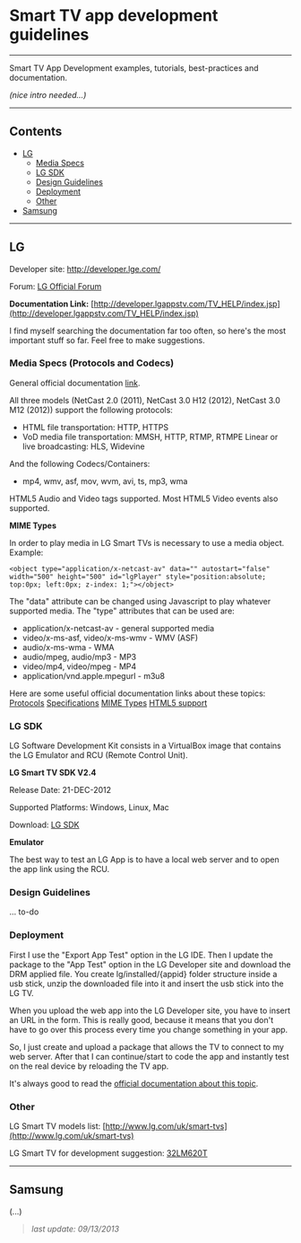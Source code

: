 # Smart TV app development guidelines

---

Smart TV App Development examples, tutorials, best-practices and documentation.

_(nice intro needed…)_

---

## Contents


* [LG](#lg)
	* [Media Specs](#media-specs-protocols-and-codecs)
	* [LG SDK](#lg-sdk)
	* [Design Guidelines](#design-guidelines)
	* 	[Deployment](#deployment)
	* [Other](#other)
* [Samsung](#samsung)


---

## LG

Developer site: http://developer.lge.com/

Forum: [LG Official Forum][LG1]

**Documentation Link:** [http://developer.lgappstv.com/TV_HELP/index.jsp](http://developer.lgappstv.com/TV_HELP/index.jsp)

I find myself searching the documentation far too often, so here's the most important stuff so far. Feel free to make suggestions.

### Media Specs (Protocols and Codecs)

General official documentation [link][LG2].

All three models (NetCast 2.0 (2011), NetCast 3.0 H12 (2012), NetCast 3.0 M12 (2012)) support the following protocols:

* HTML file transportation: HTTP, HTTPS
* VoD media file transportation: MMSH, HTTP, RTMP, RTMPE
Linear or live broadcasting: HLS, Widevine

And the following Codecs/Containers:

* mp4, wmv, asf, mov, wvm, avi, ts, mp3, wma

HTML5 Audio and Video tags supported. Most HTML5 Video events also supported.

**MIME Types**

In order to play media in LG Smart TVs is necessary to use a media object. Example:

	<object type="application/x-netcast-av" data="" autostart="false" width="500" height="500" id="lgPlayer" style="position:absolute; top:0px; left:0px; z-index: 1;"></object>
	
The "data" attribute can be changed using Javascript to play whatever supported media. The "type" attributes that can be used are:

* application/x-netcast-av - general supported media
* video/x-ms-asf, video/x-ms-wmv - WMV (ASF)
* audio/x-ms-wma - WMA
* audio/mpeg, audio/mp3 - MP3
* video/mp4, video/mpeg - MP4
* application/vnd.apple.mpegurl - m3u8

Here are some useful official documentation links about these topics: [Protocols][LG3] [Specifications][LG4] [MIME Types][LG5] [HTML5 support][LG6]

### LG SDK

LG Software Development Kit consists in a VirtualBox image that contains the LG Emulator and RCU (Remote Control Unit).

**LG Smart TV SDK V2.4**

Release Date: 21-DEC-2012

Supported Platforms: Windows, Linux, Mac

Download: [LG SDK][LG-SDK-DOWNLOAD]

**Emulator**

The best way to test an LG App is to have a local web server and to open the app link using the RCU.

### Design Guidelines

… to-do

### Deployment

First I use the "Export App Test" option in the LG IDE. Then I update the package to the "App Test" option in the LG Developer site and download the DRM applied file. You create lg/installed/{appid} folder structure inside a usb stick, unzip the downloaded file into it and insert the usb stick into the LG TV.

When you upload the web app into the LG Developer site, you have to insert an URL in the form. This is really good, because it means that you don't have to go over this process every time you change something in your app.

So, I just create and upload a package that allows the TV to connect to my web server. After that I can continue/start to code the app and instantly test on the real device by reloading the TV app.

It's always good to read the [official documentation about this topic][LG7].

### Other

LG Smart TV models list: [http://www.lg.com/uk/smart-tvs](http://www.lg.com/uk/smart-tvs)

LG Smart TV for development suggestion: [32LM620T][LGlast]

[LG1]: http://developer.lge.com/community/forums/RetrieveForumList.dev?prodTypeCode=TV

[LG2]: http://developer.lgappstv.com/TV_HELP/index.jsp?topic=%2Flge.tvsdk.developing.book%2Fhtml%2FDeveloping+Web+App%2FDeveloping+Web+App%2FSpecifications.htm

[LG3]: http://developer.lgappstv.com/TV_HELP/index.jsp?topic=%2Flge.tvsdk.developing.book%2Fhtml%2FDeveloping+Web+App%2FDeveloping+Web+App%2FProtocols.htm

[LG4]: http://developer.lgappstv.com/TV_HELP/index.jsp?topic=%2Flge.tvsdk.developing.book%2Fhtml%2FDeveloping+Web+App%2FDeveloping+Web+App%2FSpecifications.htm

[LG5]: http://developer.lgappstv.com/TV_HELP/index.jsp?topic=%2Flge.tvsdk.developing.book%2Fhtml%2FDeveloping+Web+App%2FDeveloping+Web+App%2FAnnex+A+Complete+List+of+Supported+MIME+Types.htm

[LG6]: http://developer.lgappstv.com/TV_HELP/index.jsp?topic=%2Flge.tvsdk.developing.book%2Fhtml%2FDeveloping+Web+App%2FDeveloping+Web+App%2FAnnex+F+HTML5+Specifications.htm

[LG7]: http://developer.lgappstv.com/TV_HELP/index.jsp?topic=%2Flge.tvsdk.testing.book%2Fhtml%2FBookTitle_Testing%2FBookTitle_Testing.htm

[LG-SDK-DOWNLOAD]: http://developer.lge.com/resource/tv/RetrieveSdktools.dev

[LGlast]: http://www.amazon.co.uk/LG-32LM620T-32-inch-Widescreen-Freeview/dp/B007IYW1A8/ref=sr_1_1?ie=UTF8&qid=1355338716&sr=8-1

---

## Samsung

(...)

> _last update: 09/13/2013_
